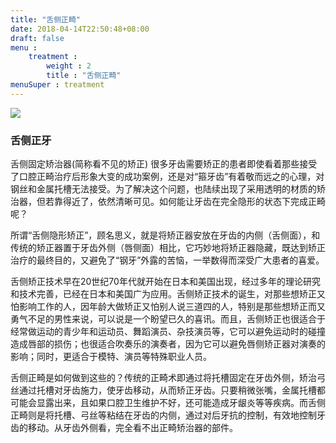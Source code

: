 ```yaml
---
title: "舌侧正畸"
date: 2018-04-14T22:50:48+08:00
draft: false
menu :
    treatment : 
        weight : 2
        title : "舌侧正畸"
menuSuper : treatment
---
```

![](/img/sczq.jpg)

### 舌侧正牙

舌侧固定矫治器(简称看不见的矫正)
很多牙齿需要矫正的患者即使看着那些接受了口腔正畸治疗后形象大变的成功案例，还是对“箍牙齿”有着敬而远之的心理，对钢丝和金属托槽无法接受。为了解决这个问题，也陆续出现了采用透明的材质的矫治器，但若靠得近了，依然清晰可见。如何能让牙齿在完全隐形的状态下完成正畸呢？

所谓“舌侧隐形矫正”，顾名思义，就是将矫正器安放在牙齿的内侧（舌侧面），和传统的矫正器置于牙齿外侧（唇侧面）相比，它巧妙地将矫正器隐藏，既达到矫正治疗的最终目的，又避免了“钢牙”外露的苦恼，一举数得而深受广大患者的喜爱。

舌侧矫正技术早在20世纪70年代就开始在日本和美国出现，经过多年的理论研究和技术完善，已经在日本和美国广为应用。舌侧矫正技术的诞生，对那些想矫正又怕影响工作的人，因年龄大做矫正又怕别人说三道四的人，特别是那些想矫正而又勇气不足的男性来说，可以说是一个盼望已久的喜讯。而且，舌侧矫正也很适合于经常做运动的青少年和运动员、舞蹈演员、杂技演员等，它可以避免运动时的碰撞造成唇部的损伤；也很适合吹奏乐的演奏者，因为它可以避免唇侧矫正器对演奏的影响；同时，更适合于模特、演员等特殊职业人员。

舌侧正畸是如何做到这些的？传统的正畸术即通过将托槽固定在牙齿外侧，矫治弓丝通过托槽对牙齿施力，使牙齿移动，从而矫正牙齿。只要稍微张嘴，金属托槽都可能会显露出来，且如果口腔卫生维护不好，还可能造成牙龈炎等等疾病。而舌侧正畸则是将托槽、弓丝等粘结在牙齿的内侧，通过对后牙抗的控制，有效地控制牙齿的移动。从牙齿外侧看，完全看不出正畸矫治器的部件。